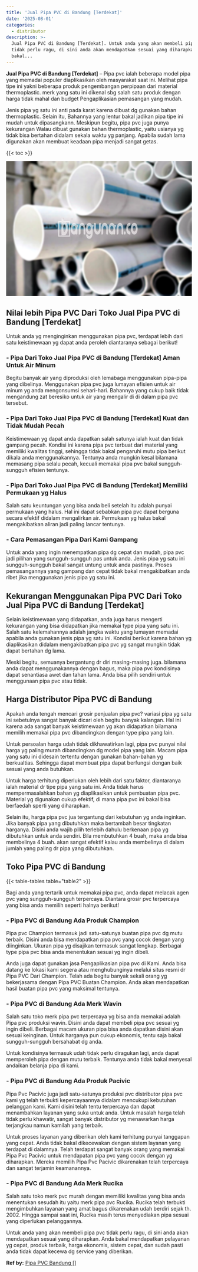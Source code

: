 ```yaml
---
title: 'Jual Pipa PVC di Bandung [Terdekat]'
date: '2025-08-01'
categories:
  - distributor
description: >-
  Jual Pipa PVC di Bandung [Terdekat]. Untuk anda yang akan membeli pipa pvc
  tidak perlu ragu, di sini anda akan mendapatkan sesuai yang diharapkan. Anda
  bakal...
---
```


**Jual Pipa PVC di Bandung \[Terdekat\]** – Pipa pvc ialah beberapa model pipa yang memadai populer diaplikasikan oleh masyarakat saat ini. Melihat pipa tipe ini yakni beberapa produk pengembangan perpipaan dari material thermoplastic. merk yang satu ini dikenal sbg salah satu produk dengan harga tidak mahal dan budget Pengaplikasian pemasangan yang mudah.

Jenis pipa yg satu ini anti pada karat karena dibuat dg gunakan bahan thermoplastic. Selain itu, Bahannya yang lentur bakal jadikan pipa tipe ini mudah untuk dipasangkann. Meskipun begitu, pipa pvc juga punya kekurangan Walau dibuat gunakan bahan thermoplastic, yaitu usianya yg tidak bisa bertahan didalam sekala waktu yg panjang. Apabila sudah lama digunakan akan membuat keadaan pipa menjadi sangat getas.

{{< toc >}}

![Jual Pipa PVC di Bandung [Terdekat]](/images/jaul-pipa-pvc-04.png)

## Nilai lebih Pipa PVC Dari Toko Jual Pipa PVC di Bandung \[Terdekat\]

Untuk anda yg menginginkan menggunakan pipa pvc, terdapat lebih dari satu keistimewaan yg dapat anda peroleh diantaranya sebagai berikut!

### \- Pipa Dari Toko Jual Pipa PVC di Bandung \[Terdekat\] Aman Untuk Air Minum

Begitu banyak air yang diproduksi oleh lemabaga menggunakan pipa-pipa yang dibelinya. Menggunakan pipa pvc juga lumayan efisien untuk air minum yg anda mengonsumsi sehari-hari. Bahannya yang cukup baik tidak mengandung zat beresiko untuk air yang mengalir di di dalam pipa pvc tersebut.

### \- Pipa Dari Toko Jual Pipa PVC di Bandung \[Terdekat\] Kuat dan Tidak Mudah Pecah

Keistimewaan yg dapat anda dapatkan salah satunya ialah kuat dan tidak gampang pecah. Kondisi ini karena pipa pvc terbuat dari material yang memiliki kwalitas tinggi, sehingga tidak bakal pengaruhi mutu pipa berikut dikala anda menggunakannya. Tentunya anda mungkin kesal bilamana memasang pipa selalu pecah, kecuali memakai pipa pvc bakal sungguh-sungguh efisien tentunya.

### \- Pipa Dari Toko Jual Pipa PVC di Bandung \[Terdekat\] Memiliki Permukaan yg Halus

Salah satu keuntungan yang bisa anda beli setelah itu adalah punyai permukaan yang halus. Hal ini dapat sebabkan pipa pvc dapat berguna secara efektif didalam mengalirkan air. Permukaan yg halus bakal mengakibatkan aliran jadi paling lancar tentunya.

### \- Cara Pemasangan Pipa Dari Kami Gampang

Untuk anda yang ingin menempatkan pipa dg cepat dan mudah, pipa pvc jadi pilihan yang sungguh-sungguh pas untuk anda. Jenis pipa yg satu ini sungguh-sungguh bakal sangat untung untuk anda pastinya. Proses pemasangannya yang gampang dan cepat tidak bakal mengakibatkan anda ribet jika menggunakan jenis pipa yg satu ini.

## Kekurangan Menggunakan Pipa PVC Dari Toko Jual Pipa PVC di Bandung \[Terdekat\]

Selain keistimewaan yang didapatkan, anda juga harus mengerti kekurangan yang bisa didapatkan jika memakai type pipa yang satu ini. Salah satu kelemahannya adalah jangka waktu yang lumayan memadai apabila anda gunakan jenis pipa yg satu ini. Kondisi berikut karena bahan yg diaplikasikan didalam mengakibatkan pipa pvc yg sangat mungkin tidak dapat bertahan dg lama.

Meski begitu, semuanya bergantung dr diri masing-masing juga. bilamana anda dapat menggunakannya dengan bagus, maka pipa pvc kondisinya dapat senantiasa awet dan tahan lama. Anda bisa pilih sendiri untuk menggunaan pipa pvc atau tidak.

## Harga Distributor Pipa PVC di Bandung

Apakah anda tengah mencari grosir penjualan pipa pvc? variasi pipa yg satu ini sebetulnya sangat banyak dicari oleh begitu banyak kalangan. Hal ini karena ada sangat banyak keistimewaan yg akan didapatkan bilamana memilih memakai pipa pvc dibandingkan dengan type pipa yang lain.

Untuk persoalan harga udah tidak dikhawatirkan lagi, pipa pvc punyai nilai harga yg paling murah dibandingkan dg model pipa yang lain. Macam pipa yang satu ini didesain tertentu dengan gunakan bahan-bahan yg berkualtias. Sehingga dapat membuat pipa dapat berfungsi dengan baik sesuai yang anda butuhkan.

Untuk harga terhitung diperlukan oleh lebih dari satu faktor, diantaranya ialah material dr tipe pipa yang satu ini. Anda tidak harus mempermasalahkan bahan yg diaplikasikan untuk pembuatan pipa pvc. Material yg digunakan cukup efektif, di mana pipa pvc ini bakal bisa berfaedah sperti yang diharapkan.

Selain itu, harga pipa pvc jua tergantung dari kebutuhan yg anda inginkan. Jika banyak pipa yang dibutuhkan maka bertambah besar tingkatan harganya. Disini anda wajib pilih terlebih dahulu berkenaan pipa yg dibutuhkan untuk anda sendiri. Bila membutuhkan 4 buah, maka anda bisa membelinya 4 buah. akan sangat efektif kalau anda membelinya di dalam jumlah yang paling dr pipa yang dibutuhkan.

## Toko Pipa PVC di Bandung

{{< table-tables table="table2" >}}

Bagi anda yang tertarik untuk memakai pipa pvc, anda dapat melacak agen pvc yang sungguh-sungguh terpercaya. Diantara grosir pvc terpercaya yang bisa anda memilih seperti halnya berikut!

### \- Pipa PVC di Bandung Ada Produk Champion

Pipa pvc Champion termasuk jadi satu-satunya buatan pipa pvc dg mutu terbaik. Disini anda bisa mendapatkan pipa pvc yang cocok dengan yang diinginkan. Ukuran pipa yg disajikan termasuk sangat lengkap. Berbagai type pipa pvc bisa anda menentukan sesuai yg ingin dibeli.

Anda juga dapat gunakan jasa Pengaplikasian pipa pvc di Kami. Anda bisa datang ke lokasi kami segera atau menghubunginya melalui situs resmi dr Pipa PVC Dari Champion. Telah ada begitu banyak sekali orang yg bekerjasama dengan Pipa PVC Buatan Champion. Anda akan mendapatkan hasil buatan pipa pvc yang maksimal tentunya.

### \- Pipa PVC di Bandung Ada Merk Wavin

Salah satu toko merk pipa pvc terpercaya yg bisa anda memakai adalah Pipa pvc produksi wavin. Disini anda dapat membeli pipa pvc sesuai yg ingin dibeli. Berbagai macam ukuran pipa bisa anda dapatkan disini akan sesuai keinginan. Untuk harganya pun cukup ekonomis, tentu saja bakal sungguh-sungguh bersahabat dg anda.

Untuk kondisinya termasuk udah tidak perlu diragukan lagi, anda dapat memperoleh pipa dengan mutu terbaik. Tentunya anda tidak bakal menyesal andaikan belanja pipa di kami.

### \- Pipa PVC di Bandung Ada Produk Pacivic

Pipa Pvc Pacivic juga jadi satu-satunya produksi pvc distributor pipa pvc kami yg telah terbukti kepercayaannya didalam mencukupi kebutuhan pelanggan kami. Kami disini telah tentu terpercaya dan dapat menambahkan layanan yang suka untuk anda. Untuk masalah harga telah tidak perlu khawatir, sangat banyak distributor yg menawarkan harga terjangkau namun kamilah yang terbaik.

Untuk proses layanan yang diberikan oleh kami terhitung punyai tanggapan yang cepat. Anda tidak bakal dikecewakan dengan sistem layanan yang terdapat di dalamnya. Telah terdapat sangat banyak orang yang memakai Pipa Pvc Pacivic untuk mendapatan pipa pvc yang cocok dengan yg diharapkan. Mereka memilih Pipa Pvc Pacivic dikarenakan telah terpercaya dan sangat terjamin keamanannya.

### \- Pipa PVC di Bandung Ada Merk Rucika

Salah satu toko merk pvc murah dengan memiliki kwalitas yang bisa anda menentukan sesudah itu yaitu merk pipa pvc Rucika. Rucika telah terbukti mengimbuhkan layanan yang amat bagus dikarenakan udah berdiri sejak th. 2002. Hingga sampai saat ini, Rucika masih terus menyediakan pipa sesuai yang diperlukan pelanggannya.

Untuk anda yang akan membeli pipa pvc tidak perlu ragu, di sini anda akan mendapatkan sesuai yang diharapkan. Anda bakal mendapatkan pelayanan yg cepat, produk terbaik, harga ekonomis, sistem cepat, dan sudah pasti anda tidak dapat kecewa dg service yang diberikan.

**Ref by:** [Pipa PVC Bandung []](https://id.wikipedia.org/wiki/Pipa)
